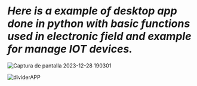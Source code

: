 
# **_Here is a example of desktop app done in python with basic functions used in electronic field and example for manage IOT devices._**


![Captura de pantalla 2023-12-28 190301](https://github.com/S-Bou/ElectroTool/assets/55810268/9713fabf-bb6a-43b8-8753-860781f9772e)

![dividerAPP](https://github.com/S-Bou/ElectroTool/assets/55810268/8b716d97-fa19-4579-8fa8-db198b72d13f)
